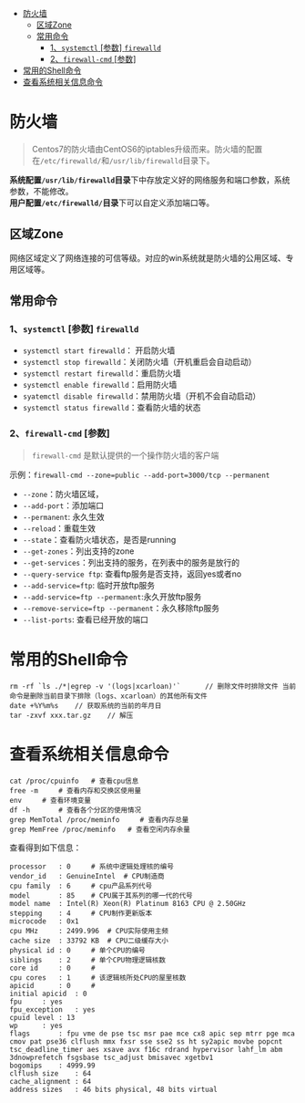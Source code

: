 <!-- TOC -->

- [防火墙](#防火墙)
  - [区域Zone](#区域zone)
  - [常用命令](#常用命令)
    - [1、`systemctl` [参数] `firewalld`](#1systemctl-参数-firewalld)
    - [2、`firewall-cmd` [参数]](#2firewall-cmd-参数)
- [常用的Shell命令](#常用的shell命令)
- [查看系统相关信息命令](#查看系统相关信息命令)

<!-- /TOC -->

# 防火墙

> Centos7的防火墙由CentOS6的iptables升级而来。防火墙的配置在`/etc/firewalld/`和`/usr/lib/firewalld`目录下。

**系统配置`/usr/lib/firewalld`目录**下中存放定义好的网络服务和端口参数，系统参数，不能修改。  
**用户配置`/etc/firewalld/`目录**下可以自定义添加端口等。

## 区域Zone

网络区域定义了网络连接的可信等级。对应的win系统就是防火墙的公用区域、专用区域等。

## 常用命令

### 1、`systemctl` [参数] `firewalld`

- `systemctl start firewalld`： 开启防火墙
- `systemctl stop firewalld`：关闭防火墙（开机重启会自动启动）
- `systemctl restart firewalld`：重启防火墙
- `systemctl enable firewalld`：启用防火墙
- `syatemctl disable firewalld`：禁用防火墙（开机不会自动启动）
- `systemctl status firewalld`：查看防火墙的状态

### 2、`firewall-cmd` [参数]

> `firewall-cmd` 是默认提供的一个操作防火墙的客户端

示例：`firewall-cmd --zone=public --add-port=3000/tcp --permanent`

- `--zone`：防火墙区域，
- `--add-port`：添加端口
- `--permanent`: 永久生效
- `--reload`：重载生效
- `--state`：查看防火墙状态，是否是running
- `--get-zones`：列出支持的zone
- `--get-services`：列出支持的服务，在列表中的服务是放行的
- `--query-service ftp`: 查看ftp服务是否支持，返回yes或者no
- `--add-service=ftp`: 临时开放ftp服务
- `--add-service=ftp --permanent`:永久开放ftp服务
- `--remove-service=ftp --permanent`：永久移除ftp服务
- `--list-ports`: 查看已经开放的端口

# 常用的Shell命令

```
rm -rf `ls ./*|egrep -v '(logs|xcarloan)'`      // 删除文件时排除文件 当前命令是删除当前目录下排除（logs、xcarloan）的其他所有文件
date +%Y%m%s    // 获取系统的当前的年月日
tar -zxvf xxx.tar.gz    // 解压
```

# 查看系统相关信息命令

```
cat /proc/cpuinfo	# 查看cpu信息
free -m 	# 查看内存和交换区使用量
env		# 查看环境变量
df -h 		# 查看各个分区的使用情况
grep MemTotal /proc/meminfo	 	# 查看内存总量
grep MemFree /proc/meminfo	 # 查看空闲内存余量
```

查看得到如下信息：

```
processor	: 0 	# 系统中逻辑处理核的编号
vendor_id	: GenuineIntel 	# CPU制造商
cpu family	: 6		# cpu产品系列代号
model		: 85	# CPU属于其系列的哪一代的代号
model name	: Intel(R) Xeon(R) Platinum 8163 CPU @ 2.50GHz
stepping	: 4		# CPU制作更新版本 
microcode	: 0x1	
cpu MHz		: 2499.996	# CPU实际使用主频
cache size	: 33792 KB	# CPU二级缓存大小
physical id	: 0		# 单个CPU的编号
siblings	: 2		# 单个CPU物理逻辑核数
core id		: 0		# 
cpu cores	: 1		# 该逻辑核所处CPU的屋里核数
apicid		: 0		#
initial apicid	: 0
fpu		: yes
fpu_exception	: yes
cpuid level	: 13
wp		: yes
flags		: fpu vme de pse tsc msr pae mce cx8 apic sep mtrr pge mca cmov pat pse36 clflush mmx fxsr sse sse2 ss ht sy2apic movbe popcnt tsc_deadline_timer aes xsave avx f16c rdrand hypervisor lahf_lm abm 3dnowprefetch fsgsbase tsc_adjust bmisavec xgetbv1
bogomips	: 4999.99
clflush size	: 64
cache_alignment	: 64
address sizes	: 46 bits physical, 48 bits virtual

```

